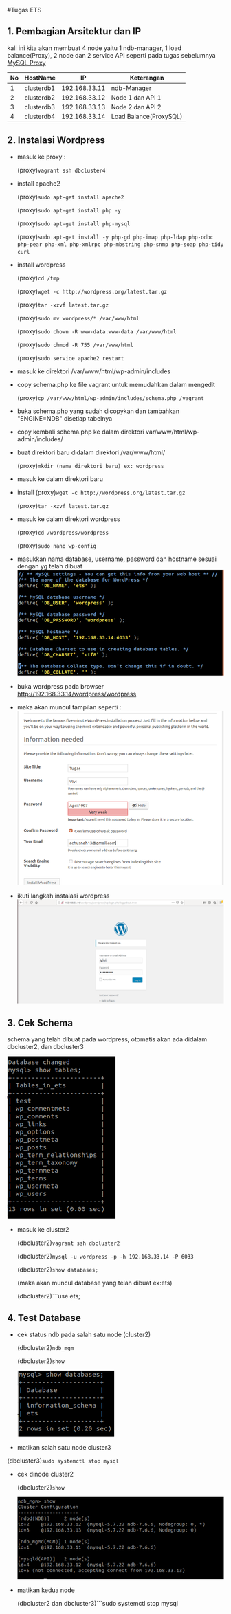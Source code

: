 #Tugas ETS

## 1. Pembagian Arsitektur dan IP

kali ini kita akan membuat 4 node yaitu 1 ndb-manager, 1 load balance(Proxy), 2 node dan 2 service API seperti pada tugas sebelumnya <a href="https://github.com/afrianmc/mysql-cluster">MySQL Proxy</a>

No | HostName |    IP    | Keterangan  |
---|----------|----------|-------------|
1  |clusterdb1|192.168.33.11|ndb-Manager|
2 |clusterdb2|192.168.33.12|Node 1 dan API 1|
3 |clusterdb3|192.168.33.13|Node 2 dan API 2|
4 |clusterdb4|192.168.33.14|Load Balance(ProxySQL)|


## 2. Instalasi Wordpress

- masuk ke proxy :

  (proxy)```vagrant ssh dbcluster4```

- install apache2

  (proxy)```sudo apt-get install apache2```
  
  (proxy)```sudo apt-get install php -y```
  
  (proxy)```sudo apt-get install php-mysql```
  
  (proxy)```sudo apt-get install -y php-gd php-imap php-ldap php-odbc php-pear php-xml php-xmlrpc php-mbstring php-snmp php-soap php-tidy curl```

- install wordpress

  (proxy)```cd /tmp```
  
  (proxy)```wget -c http://wordpress.org/latest.tar.gz```
  
  (proxy)```tar -xzvf latest.tar.gz```
  
  (proxy)```sudo mv wordpress/* /var/www/html```
  
  (proxy)```sudo chown -R www-data:www-data /var/www/html```
  
  (proxy)```sudo chmod -R 755 /var/www/html```
  
  (proxy)```sudo service apache2 restart```
  

- masuk ke direktori /var/www/html/wp-admin/includes

- copy schema.php ke file vagrant untuk memudahkan dalam mengedit
  
  (proxy)```cp /var/www/html/wp-admin/includes/schema.php /vagrant```

- buka schema.php yang sudah dicopykan dan tambahkan "ENGINE=NDB" disetiap tabelnya

- copy kembali schema.php ke dalam direktori var/www/html/wp-admin/includes/

- buat direktori baru didalam direktori  /var/www/html/

  (proxy)```mkdir (nama direktori baru) ex: wordpress```

- masuk ke dalam direktori baru

- install 
  (proxy)```wget -c http://wordpress.org/latest.tar.gz```
  
  (proxy)```tar -xzvf latest.tar.gz```

- masuk ke dalam direktori wordpress

  (proxy)```cd /wordpress/wordpress```

  (proxy)```sudo nano wp-config```

- masukkan nama database, username, password dan hostname sesuai dengan yg telah dibuat
  ![Ss](https://github.com/afrianmc/BDT2019/blob/master/ETS/Screenshot/wp-config%20.png)

- buka wordpress pada browser
  http://192.168.33.14/wordpress/wordpress

- maka akan muncul tampilan seperti :
  ![Ss](https://github.com/afrianmc/BDT2019/blob/master/ETS/Screenshot/installwordpress.png)

- ikuti langkah instalasi wordpress
  ![Ss](https://github.com/afrianmc/BDT2019/blob/master/ETS/Screenshot/login.png)


## 3. Cek Schema

schema yang telah dibuat pada wordpress, otomatis akan ada didalam dbcluster2, dan dbcluster3

  ![Ss](https://github.com/afrianmc/BDT2019/blob/master/ETS/Screenshot/ets%20tables.png)

- masuk ke cluster2

  (dbcluster2)```vagrant ssh dbcluster2```
  
  (dbcluster2)```mysql -u wordpress -p -h 192.168.33.14 -P 6033```
  
  (dbcluster2)```show databases;```
  
  (maka akan muncul database yang telah dibuat ex:ets)

  (dbcluster2)```use ets;

## 4. Test Database

- cek status ndb pada salah satu node (cluster2)

  (dbcluster2)```ndb_mgm```

  (dbcluster2)```show```

  ![Ss](https://github.com/afrianmc/BDT2019/blob/master/ETS/Screenshot/show%20databases.png)

 - matikan salah satu node cluster3

  (dbcluster3)```sudo systemctl stop mysql```

- cek dinode cluster2

  (dbcluster2)```show```

  ![Ss](https://github.com/afrianmc/BDT2019/blob/master/ETS/Screenshot/cek%20salah%20satu%20node%20mati.png)

- matikan kedua node

  (dbcluster2 dan dbcluster3)```sudo systemctl stop mysql
